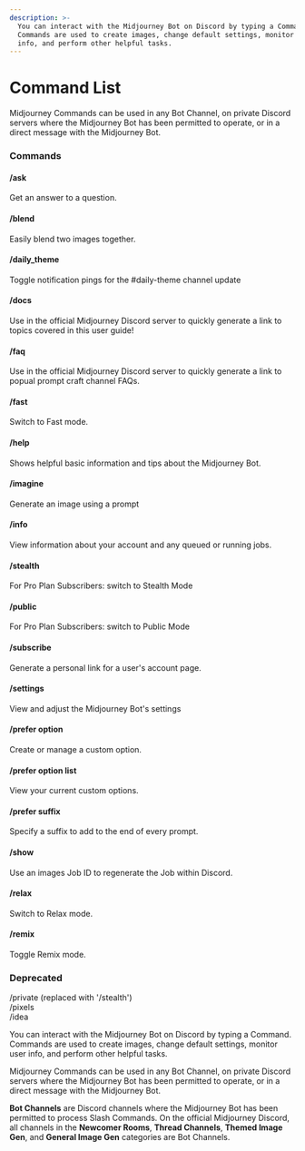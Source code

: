 ```yaml
---
description: >-
  You can interact with the Midjourney Bot on Discord by typing a Command.
  Commands are used to create images, change default settings, monitor user
  info, and perform other helpful tasks.
---
```


# Command List

Midjourney Commands can be used in any Bot Channel, on private Discord servers where the Midjourney Bot has been permitted to operate, or in a direct message with the Midjourney Bot.

### Commands <a href="#commands" id="commands"></a>

#### /ask

Get an answer to a question.

#### /blend

Easily blend two images together.

#### /daily\_theme

Toggle notification pings for the #daily-theme channel update

#### /docs

Use in the official Midjourney Discord server to quickly generate a link to topics covered in this user guide!

#### /faq

Use in the official Midjourney Discord server to quickly generate a link to popual prompt craft channel FAQs.

#### /fast

Switch to Fast mode.

#### /help

Shows helpful basic information and tips about the Midjourney Bot.

#### /imagine

Generate an image using a prompt

#### /info

View information about your account and any queued or running jobs.

#### /stealth

For Pro Plan Subscribers: switch to Stealth Mode

#### /public

For Pro Plan Subscribers: switch to Public Mode

#### /subscribe

Generate a personal link for a user's account page.

#### /settings

View and adjust the Midjourney Bot's settings

#### /prefer option

Create or manage a custom option.

#### /prefer option list

View your current custom options.

#### /prefer suffix

Specify a suffix to add to the end of every prompt.

#### /show

Use an images Job ID to regenerate the Job within Discord.

#### /relax

Switch to Relax mode.

#### /remix

Toggle Remix mode.



### Deprecated <a href="#deprecated" id="deprecated"></a>

/private (replaced with '/stealth')\
/pixels\
/idea

You can interact with the Midjourney Bot on Discord by typing a Command. Commands are used to create images, change default settings, monitor user info, and perform other helpful tasks.

Midjourney Commands can be used in any Bot Channel, on private Discord servers where the Midjourney Bot has been permitted to operate, or in a direct message with the Midjourney Bot.

**Bot Channels** are Discord channels where the Midjourney Bot has been permitted to process Slash Commands. On the official Midjourney Discord, all channels in the **Newcomer Rooms**, **Thread Channels**, **Themed Image Gen**, and **General Image Gen** categories are Bot Channels.
